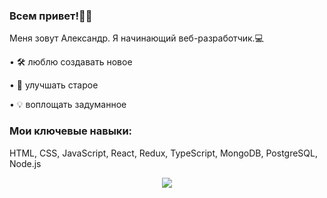 ### Всем привет!🙋‍♂️

Меня зовут Александр. Я начинающий веб-разработчик.💻

• 🛠 люблю создавать новое

• 📠 улучшать старое

• 💡 воплощать задуманное

### Мои ключевые навыки:

HTML, CSS, JavaScript, React, Redux, TypeScript, MongoDB, PostgreSQL, Node.js 

<div id="header" align="center">
  <img src="https://media.giphy.com/media/bAQH7WXKqtIBrPs7sR/giphy.gif"/>
</div>

